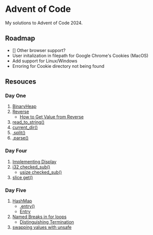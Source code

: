 # Advent of Code
My solutions to Advent of Code 2024.

## Roadmap
- [] Other browser support?
- User initalization in filepath for Google Chrome's Cookies (MacOS)
- Add support for Linux/Windows
- Erroring for Cookie directory not being found

## Resouces
### Day One
1. [BinaryHeap](https://doc.rust-lang.org/std/collections/binary_heap/struct.BinaryHeap.html)
2. [Reverse](https://doc.rust-lang.org/std/cmp/struct.Reverse.html)
    - [How to Get Value from Reverse](https://stackoverflow.com/questions/71121698/how-to-get-value-from-reverse)
3. [read_to_string()](https://doc.rust-lang.org/beta/std/fs/fn.read_to_string.html)
4. [current_dir()](https://doc.rust-lang.org/beta/std/env/fn.current_dir.html)
5. [.split()](https://doc.rust-lang.org/std/str/struct.Split.html)
6. [.parse()](https://doc.rust-lang.org/std/string/struct.String.html#method.parse)

### Day Four
1. [Implementing Display](https://doc.rust-lang.org/rust-by-example/hello/print/print_display/testcase_list.html)
1. [i32 checked_sub()](https://doc.rust-lang.org/std/primitive.i32.html#method.checked_sub)
    - [usize checked_sub()](https://doc.rust-lang.org/std/primitive.usize.html#method.checked_sub)
1. [slice get()](https://doc.rust-lang.org/std/primitive.slice.html#method.get)

### Day Five
1. [HashMap](https://doc.rust-lang.org/std/collections/struct.HashMap.html)
    - [.entry()](https://doc.rust-lang.org/std/collections/struct.HashMap.html#method.entry)
    - [Entry](https://doc.rust-lang.org/stable/std/collections/hash_map/enum.Entry.html)
1. [Named Breaks in for loops](https://stackoverflow.com/questions/22905752/named-breaks-in-for-loops-in-rust)
    - [Distinguishing Termination](https://stackoverflow.com/questions/72852795/is-there-a-way-to-distinguish-normal-loop-termination-from-break-termination-in)
1. [swapping values with unsafe](https://stackoverflow.com/questions/25531963/how-can-i-swap-items-in-a-vector-slice-or-array-in-rust)

